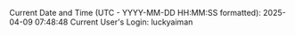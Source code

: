 Current Date and Time (UTC - YYYY-MM-DD HH:MM:SS formatted): 2025-04-09 07:48:48
Current User's Login: luckyaiman
